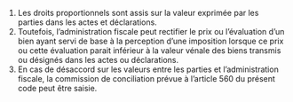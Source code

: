 1) Les droits proportionnels sont assis sur la valeur exprimée par les parties dans les actes et déclarations.
2) Toutefois, l’administration fiscale peut rectifier le prix ou l’évaluation d’un bien ayant
servi de base à la perception d’une imposition lorsque ce prix ou cette évaluation parait inférieur à la valeur vénale des biens transmis ou désignés dans les actes ou déclarations.
3) En cas de désaccord sur les valeurs entre les parties et l’administration fiscale, la
commission de conciliation prévue à l’article 560 du présent code peut être saisie.